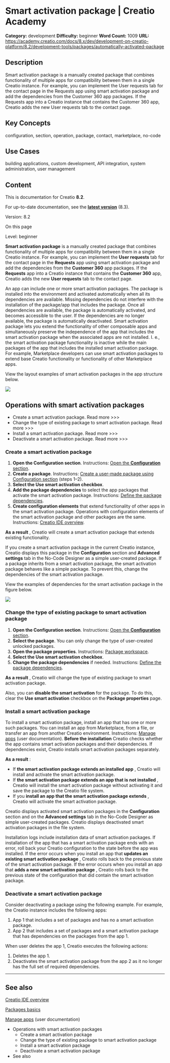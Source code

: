# Smart activation package | Creatio Academy

**Category:** development **Difficulty:** beginner **Word Count:** 1009 **URL:**
https://academy.creatio.com/docs/8.x/dev/development-on-creatio-platform/8.2/development-tools/packages/automatically-activated-package

## Description

Smart activation package is a manually created package that combines
functionality of multiple apps for compatibility between them in a single
Creatio instance. For example, you can implement the User requests tab for the
contact page in the Requests app using smart activation package and add the
dependencies from the Customer 360 app packages. If the Requests app into a
Creatio instance that contains the Customer 360 app, Creatio adds the new User
requests tab to the contact page.

## Key Concepts

configuration, section, operation, package, contact, marketplace, no-code

## Use Cases

building applications, custom development, API integration, system
administration, user management

## Content

This is documentation for Creatio **8.2**.

For up-to-date documentation, see the
**[latest version](/docs/8.x/dev/development-on-creatio-platform/development-tools/packages/automatically-activated-package)**
(8.3).

Version: 8.2

On this page

Level: beginner

**Smart activation package** is a manually created package that combines
functionality of multiple apps for compatibility between them in a single
Creatio instance. For example, you can implement the **User requests** tab for
the contact page in the **Requests** app using smart activation package and add
the dependencies from the **Customer 360** app packages. If the **Requests** app
into a Creatio instance that contains the **Customer 360** app, Creatio adds the
new **User requests** tab to the contact page.

An app can include one or more smart activation packages. The package is
installed into the environment and activated automatically when all its
dependencies are available. Missing dependencies do not interfere with the
installation of the package/app that includes the package. Once all dependencies
are available, the package is automatically activated, and becomes accessible to
the user. If the dependencies are no longer available, the package is
automatically deactivated. Smart activation package lets you extend the
functionality of other composable apps and simultaneously preserve the
independence of the app that includes the smart activation package when the
associated apps are not installed. I. e., the smart activation package
functionality is inactive while the main packages of the app that includes the
installed smart activation package. For example, Marketplace developers can use
smart activation packages to extend base Creatio functionality or functionality
of other Marketplace apps.

View the layout examples of smart activation packages in the app structure
below.

![](https://academy.creatio.com/sites/default/files/documentation/sdk/ru/BPMonlineWebSDK/Screenshots/AutomaticallyActivatedPackage/8.0/scr_PackageExamples.png)

## Operations with smart activation packages​

- Create a smart activation package. Read more >>>
- Change the type of existing package to smart activation package. Read more >>>
- Install a smart activation package. Read more >>>
- Deactivate a smart activation package. Read more >>>

### Create a smart activation package​

1. **Open the Configuration section**. Instructions:
   [Open the **Configuration** section](https://academy.creatio.com/documents?ver=8.2&id=15101&anchor=title-2093-2).
2. **Create a package**. Instructions:
   [Create a user-made package using Configuration section](https://academy.creatio.com/documents?ver=8.2&id=15122)
   (steps 1–2).
3. **Select the Use smart activation checkbox**.
4. **Add the package dependencies** to select the app packages that activate the
   smart activation package. Instructions:
   [Define the package dependencies](https://academy.creatio.com/documents?ver=8.2&id=15122&anchor=title-1198-4).
5. **Create configuration elements** that extend functionality of other apps in
   the smart activation package. Operations with configuration elements of the
   smart activation package and other packages are the same. Instructions:
   [Creatio IDE overview](https://academy.creatio.com/documents?ver=8.2&id=15101).

**As a result** , Creatio will create a smart activation package that extends
existing functionality.

If you create a smart activation package in the current Creatio instance,
Creatio displays this package in the **Configuration** section and **Advanced
settings** tab in the No-Code Designer as a simple user-created package. If a
package inherits from a smart activation package, the smart activation package
behaves like a simple package. To prevent this, change the dependencies of the
smart activation package.

View the examples of dependencies for the smart activation package in the figure
below.

![](https://academy.creatio.com/sites/default/files/documentation/sdk/ru/BPMonlineWebSDK/Screenshots/AutomaticallyActivatedPackage/8.0/scr_PackageDependencies.png)

### Change the type of existing package to smart activation package​

1. **Open the Configuration section**. Instructions:
   [Open the **Configuration** section](https://academy.creatio.com/documents?ver=8.2&id=15101&anchor=title-2093-2).
2. **Select the package**. You can only change the type of user-created unlocked
   packages.
3. **Open the package properties**. Instructions:
   [Package workspace](https://academy.creatio.com/documents?ver=8.2&id=15101&anchor=title-2093-11).
4. **Select the Use smart activation checkbox**.
5. **Change the package dependencies** if needed. Instructions:
   [Define the package dependencies](https://academy.creatio.com/documents?ver=8.2&id=15122&anchor=title-1198-4).

**As a result** , Creatio will change the type of existing package to smart
activation package.

Also, you can **disable the smart activation** for the package. To do this,
clear the **Use smart activation** checkbox on the **Package properties** page.

### Install a smart activation package​

To install a smart activation package, install an app that has one or more such
packages. You can install an app from Marketplace, from a file, or transfer an
app from another Creatio environment. Instructions:
[Manage apps](https://academy.creatio.com/documents?ver=8.2&id=2444) (user
documentation). **Before the installation** Creatio checks whether the app
contains smart activation packages and their dependencies. If dependencies
exist, Creatio installs smart activation packages separately.

**As a result** :

- If **the smart activation package extends an installed app** , Creatio will
  install and activate the smart activation package.
- If **the smart activation package extends an app that is not installed** ,
  Creatio will install the smart activation package without activating it and
  save the package to the Creatio file system.
- If you **install an app that the smart activation package extends** , Creatio
  will activate the smart activation package.

Creatio displays activated smart activation packages in the **Configuration**
section and on the **Advanced settings** tab in the No-Code Designer as simple
user-created packages. Creatio displays deactivated smart activation packages in
the file system.

Installation logs include installation data of smart activation packages. If
installation of the app that has a smart activation package ends with an error,
roll back your Creatio configuration to the state before the app was installed.
If the error occurs when you install an app that **updates an existing smart
activation package** , Creatio rolls back to the previous state of the smart
activation package. If the error occurs when you install an app that **adds a
new smart activation package** , Creatio rolls back to the previous state of the
configuration that did contain the smart activation package.

### Deactivate a smart activation package​

Consider deactivating a package using the following example. For example, the
Creatio instance includes the following apps:

1. App 1 that includes a set of packages and has no a smart activation package.
2. App 2 that includes a set of packages and a smart activation package that has
   dependencies on the packages from the app 1.

When user deletes the app 1, Creatio executes the following actions:

1. Deletes the app 1.
2. Deactivates the smart activation package from the app 2 as it no longer has
   the full set of required dependencies.

---

## See also​

[Creatio IDE overview](https://academy.creatio.com/documents?ver=8.2&id=15101)

[Packages basics](https://academy.creatio.com/documents?ver=8.2&id=15101)

[Manage apps](https://academy.creatio.com/documents?ver=8.2&id=2444) (user
documentation)

- Operations with smart activation packages
  - Create a smart activation package
  - Change the type of existing package to smart activation package
  - Install a smart activation package
  - Deactivate a smart activation package
- See also
